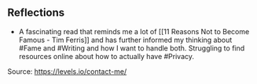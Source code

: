 ## Reflections
- A fascinating read that reminds me a lot of [[11 Reasons Not to Become Famous - Tim Ferris]] and has further informed my thinking about #Fame and #Writing and how I want to handle both. Struggling to find resources online about how to actually have #Privacy. 

Source: https://levels.io/contact-me/